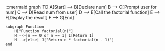 :::mermaid
graph TD
    A[Start] --> B[Declare num]
    B --> C[Prompt user for num]
    C --> D[Read num from user]
    D --> E[Call the factorial function]
    E --> F[Display the result]
    F --> G[End]

    subgraph Function
        H["Function factorial(n)"]
        H -->|n == 0 or n == 1| I[Return 1]
        H -->|else| J["Return n * factorial(n - 1)"]
    end
